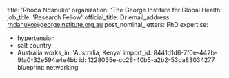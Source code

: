 title: 'Rhoda Ndanuko'
organization: 'The George Institute for Global Health'
job_title: 'Research Fellow'
official_title: Dr
email_address: rndanuko@georgeinstitute.org.au
post_nominal_letters: PhD
expertise:
  - hypertension
  - salt
country:
  - Australia
works_in: 'Australia, Kenya'
import_id: 8441d1d6-7f0e-442b-9fa0-32e594a4e4bb
id: 1228035e-cc28-40b5-a2b2-53da83034277
blueprint: networking
